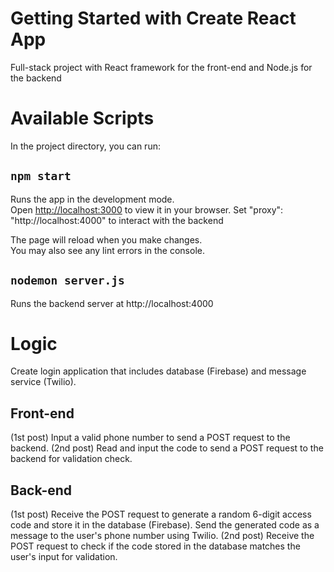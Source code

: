 # Getting Started with Create React App

Full-stack project with React framework for the front-end and Node.js for the backend

# Available Scripts

In the project directory, you can run:

## `npm start`

Runs the app in the development mode.\
Open [http://localhost:3000](http://localhost:3000) to view it in your browser.
Set "proxy": "http://localhost:4000" to interact with the backend

The page will reload when you make changes.\
You may also see any lint errors in the console.

## `nodemon server.js`

Runs the backend server at http://localhost:4000

# Logic

Create login application that includes database (Firebase) and message service (Twilio).

## Front-end

(1st post) Input a valid phone number to send a POST request to the backend.
(2nd post) Read and input the code to send a POST request to the backend for validation check.

## Back-end

(1st post) Receive the POST request to generate a random 6-digit access code and store it in the database (Firebase).
           Send the generated code as a message to the user's phone number using Twilio.
(2nd post) Receive the POST request to check if the code stored in the database matches the user's input for validation.

